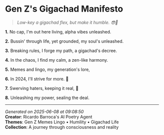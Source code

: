 # Gen Z's Gigachad Manifesto

> *Low-key a gigachad flex, but make it humble. 😎🤝*

**1.** No cap, I'm out here living, alpha vibes unleashed.


**2.** Bussin' through life, yet grounded, my soul's unleashed.


**3.** Breaking rules, I forge my path, a gigachad's decree.


**4.** In the chaos, I find my calm, a zen-like harmony.


**5.** Memes and lingo, my generation's lore,


**6.** In 2024, I'll strive for more. 💫


**7.** Swerving haters, keeping it real, 💪


**8.** Unleashing my power, sealing the deal.



---

*Generated on 2025-06-08 at 09:08:50*  
**Creator**: Ricardo Barroca's AI Poetry Agent  
**Themes**: Gen Z Memes Lingo • Humility • Gigachad Life  
**Collection**: A journey through consciousness and reality
